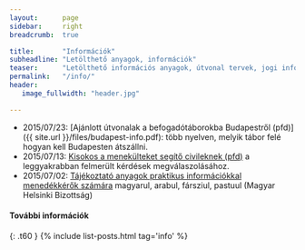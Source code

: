```yaml
---
layout:      page
sidebar:     right
breadcrumb:  true

title:       "Információk"
subheadline: "Letölthető anyagok, információk"
teaser:      "Letölthető információs anyagok, útvonal tervek, jogi információk, képek és a mit rólunk írtak"
permalink:   "/info/"
header:
   image_fullwidth: "header.jpg"

---
```


- 2015/07/23: [Ajánlott útvonalak a befogadótáborokba Budapestről (pfd)]({{ site.url }}/files/budapest-info.pdf): több nyelven, melyik tábor felé hogyan kell Budapesten átszállni.
- 2015/07/13: [Kisokos a menekülteket segítő civileknek (pfd)](http://helsinki.hu/wp-content/uploads/info-segitoknek_FINAL_2.pdf) a leggyakrabban felmerült kérdések megválaszolásához.
- 2015/07/02: [Tájékoztató anyagok praktikus információkkal menedékkérők számára](http://helsinki.hu/uj-informacios-anyag-menekulteknek) magyarul, arabul, fársziul, pastuul (Magyar Helsinki Bizottság)

#### További információk
{: .t60 }
{% include list-posts.html tag='info' %}
